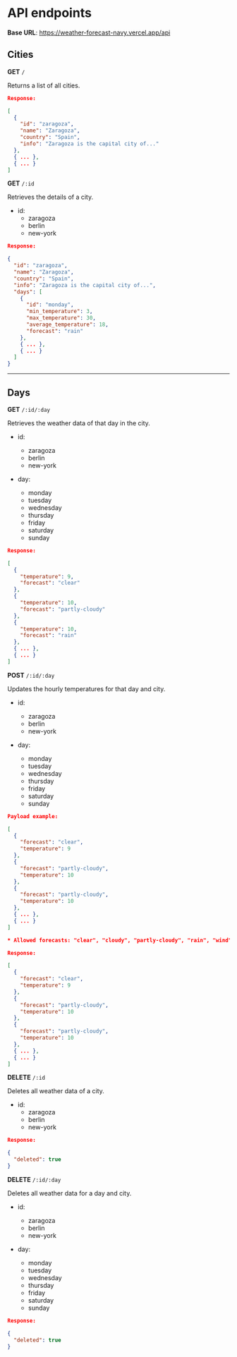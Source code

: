 # API endpoints

**Base URL**: https://weather-forecast-navy.vercel.app/api

## Cities

**GET** `/`

Returns a list of all cities.

```json
Response:

[
  {
    "id": "zaragoza",
    "name": "Zaragoza",
    "country": "Spain",
    "info": "Zaragoza is the capital city of..."
  },
  { ... },
  { ... }
]
```

**GET** `/:id`

Retrieves the details of a city.

- id:
  - zaragoza
  - berlin
  - new-york

```json
Response:

{
  "id": "zaragoza",
  "name": "Zaragoza",
  "country": "Spain",
  "info": "Zaragoza is the capital city of...",
  "days": [
    {
      "id": "monday",
      "min_temperature": 3,
      "max_temperature": 30,
      "average_temperature": 18,
      "forecast": "rain"
    },
    { ... },
    { ... }
  ]
}
```

---

## Days

**GET** `/:id/:day`

Retrieves the weather data of that day in the city.

- id:

  - zaragoza
  - berlin
  - new-york

- day:
  - monday
  - tuesday
  - wednesday
  - thursday
  - friday
  - saturday
  - sunday

```json
Response:

[
  {
    "temperature": 9,
    "forecast": "clear"
  },
  {
    "temperature": 10,
    "forecast": "partly-cloudy"
  },
  {
    "temperature": 10,
    "forecast": "rain"
  },
  { ... },
  { ... }
]
```

**POST** `/:id/:day`

Updates the hourly temperatures for that day and city.

- id:

  - zaragoza
  - berlin
  - new-york

- day:
  - monday
  - tuesday
  - wednesday
  - thursday
  - friday
  - saturday
  - sunday

```json
Payload example:

[
  {
    "forecast": "clear",
    "temperature": 9
  },
  {
    "forecast": "partly-cloudy",
    "temperature": 10
  },
  {
    "forecast": "partly-cloudy",
    "temperature": 10
  },
  { ... },
  { ... }
]

* Allowed forecasts: "clear", "cloudy", "partly-cloudy", "rain", "wind".
```

```json
Response:

[
  {
    "forecast": "clear",
    "temperature": 9
  },
  {
    "forecast": "partly-cloudy",
    "temperature": 10
  },
  {
    "forecast": "partly-cloudy",
    "temperature": 10
  },
  { ... },
  { ... }
]
```

**DELETE** `/:id`

Deletes all weather data of a city.

- id:
  - zaragoza
  - berlin
  - new-york

```json
Response:

{
  "deleted": true
}
```

**DELETE** `/:id/:day`

Deletes all weather data for a day and city.

- id:

  - zaragoza
  - berlin
  - new-york

- day:

  - monday
  - tuesday
  - wednesday
  - thursday
  - friday
  - saturday
  - sunday

```json
Response:

{
  "deleted": true
}
```
